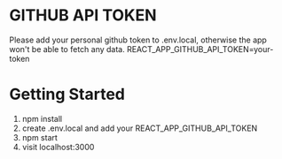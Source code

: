 # GITHUB API TOKEN

Please add your personal github token to .env.local, otherwise the app won't be able to fetch any data.
REACT_APP_GITHUB_API_TOKEN=your-token

# Getting Started

1. npm install
2. create .env.local and add your REACT_APP_GITHUB_API_TOKEN
3. npm start
4. visit localhost:3000
